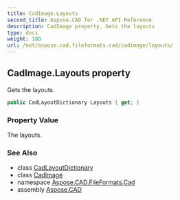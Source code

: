 ```yaml
---
title: CadImage.Layouts
second_title: Aspose.CAD for .NET API Reference
description: CadImage property. Gets the layouts
type: docs
weight: 180
url: /net/aspose.cad.fileformats.cad/cadimage/layouts/
---
```

## CadImage.Layouts property

Gets the layouts.

```csharp
public CadLayoutDictionary Layouts { get; }
```

### Property Value

The layouts.

### See Also

* class [CadLayoutDictionary](../../cadlayoutdictionary/)
* class [CadImage](../)
* namespace [Aspose.CAD.FileFormats.Cad](../../cadimage/)
* assembly [Aspose.CAD](../../../)


